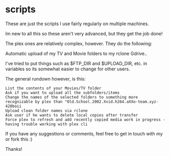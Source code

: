 # scripts

These are just the scripts I use fairly regularly on multiple machines.

Im new to all this so these aren't very advanced, but they get the job done!

The plex ones are relatively complex, however. They do the following:

Automatic upload of my TV and Movie folders to my rclone Gdrive..

I've tried to put things such as $FTP_DIR and $UPLOAD_DIR, etc. in variables so its somewhat easier to change for other users.

The general rundown however, is this:

    List the contents of your Movies/TV folder
    Ask if you want to upload all the subfolders/items
    Change the names of the selected folders to something more recognizable by plex than "Old.School.2002.Xvid.h264.aXXo-team.xyz-420boii
    Upload clean folder names via rclone
    Ask user if he wants to delete local copies after transfer
    Force plex to refresh and add recently copied media work in progress - having trouble working with plex cli

If you have any suggestions or comments, feel free to get in touch with my or fork this :)

Thanks!


